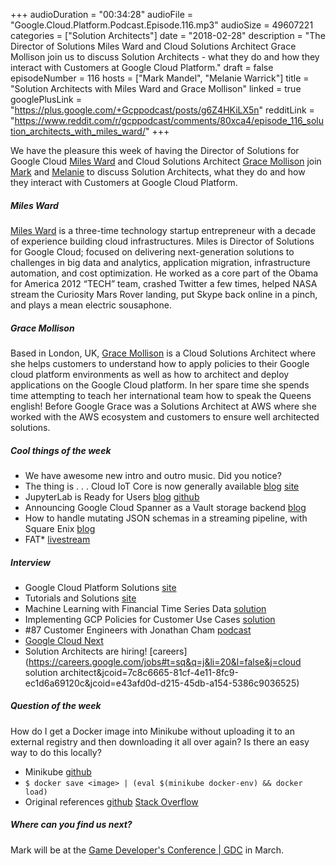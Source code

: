 +++
audioDuration = "00:34:28"
audioFile = "Google.Cloud.Platform.Podcast.Episode.116.mp3"
audioSize = 49607221
categories = ["Solution Architects"]
date = "2018-02-28"
description = "The Director of Solutions Miles Ward and Cloud Solutions Architect Grace Mollison join us to discuss Solution Architects - what they do and how they interact with Customers at Google Cloud Platform."
draft = false
episodeNumber = 116
hosts = ["Mark Mandel", "Melanie Warrick"]
title = "Solution Architects with Miles Ward and Grace Mollison"
linked = true
googlePlusLink = "https://plus.google.com/+Gcppodcast/posts/g6Z4HKiLX5n"
redditLink = "https://www.reddit.com/r/gcppodcast/comments/80xca4/episode_116_solution_architects_with_miles_ward/"
+++

We have the pleasure this week of having the Director of Solutions for Google Cloud [Miles Ward](https://twitter.com/milesward) and Cloud Solutions Architect [Grace Mollison](https://twitter.com/grapesfrog)
join [Mark](https://twitter.com/Neurotic) and [Melanie](https://twitter.com/nyghtowl) to discuss Solution Architects, what they
do and how they interact with Customers at Google Cloud Platform.

<!--more-->

##### Miles Ward

[Miles Ward](https://twitter.com/milesward) is a three-time technology startup entrepreneur with a decade of experience building cloud infrastructures. Miles is Director of Solutions for Google Cloud; focused on delivering next-generation solutions to challenges in big data and analytics, application migration, infrastructure automation, and cost optimization.  He worked as a core part of the Obama for America 2012 “TECH” team, crashed Twitter a few times, helped NASA stream the Curiosity Mars Rover landing, put Skype back online in a pinch, and plays a mean electric sousaphone.  

##### Grace Mollison

Based in London, UK, [Grace Mollison](https://twitter.com/grapesfrog) is a Cloud Solutions Architect where she helps customers to understand how to apply policies to their Google cloud platform  environments as well as how to  architect and deploy applications on the Google Cloud platform. In her spare time she spends time attempting to teach her international team how to speak the Queens english!  Before Google Grace was a Solutions Architect at AWS where she worked with the AWS ecosystem and customers to ensure well architected solutions.

##### Cool things of the week

- We have awesome new intro and outro music. Did you notice?
- The thing is . . . Cloud IoT Core is now generally available [blog](https://cloudplatform.googleblog.com/2018/02/the-thing-is-Cloud-IoT-Core-is-now-generally-available.html) [site](https://cloud.google.com/iot-core/)
- JupyterLab is Ready for Users [blog](https://blog.jupyter.org/jupyterlab-is-ready-for-users-5a6f039b8906) [github](https://github.com/jupyterlab/jupyterlab)
- Announcing Google Cloud Spanner as a Vault storage backend [blog](https://cloudplatform.googleblog.com/2018/02/announcing-Google-Cloud-Spanner-as-a-Vault-storage-backend.html) 
- How to handle mutating JSON schemas in a streaming pipeline, with Square Enix [blog](https://cloud.google.com/blog/big-data/2018/02/how-to-handle-mutating-json-schemas-in-a-streaming-pipeline-with-square-enix)
- FAT* [livestream](https://fatconference.org/2018/livestream.html)

##### Interview

- Google Cloud Platform Solutions [site](https://cloud.google.com/solutions)
- Tutorials and Solutions [site](https://cloud.google.com/docs/tutorials)
- Machine Learning with Financial Time Series Data [solution](https://cloud.google.com/solutions/machine-learning-with-financial-time-series-data)
- Implementing GCP Policies for Customer Use Cases [solution](https://cloud.google.com/solutions/policies/implementing-policies-for-customer-use-cases)
- #87 Customer Engineers with Jonathan Cham [podcast](https://www.gcppodcast.com/post/episode-87-customer-engineers-with-jonathan-cham/) 
- [Google Cloud Next](https://cloud.withgoogle.com/next18/)
- Solution Architects are hiring! [careers](https://careers.google.com/jobs#t=sq&q=j&li=20&l=false&j=cloud solution architect&jcoid=7c8c6665-81cf-4e11-8fc9-ec1d6a69120c&jcoid=e43afd0d-d215-45db-a154-5386c9036525)

##### Question of the week

How do I get a Docker image into Minikube without uploading it to an external registry and then downloading 
it all over again? Is there an easy way to do this locally?

- Minikube [github](https://github.com/kubernetes/minikube)
- `$ docker save <image> | (eval $(minikube docker-env) && docker load)`
- Original references [github](https://github.com/kubernetes/minikube/issues/1341#issuecomment-344687279) [Stack Overflow](https://stackoverflow.com/questions/23935141/how-to-copy-docker-images-from-one-host-to-another-without-via-repository)

##### Where can you find us next?

Mark will be at the [Game Developer's Conference | GDC](http://www.gdconf.com/) in March.